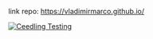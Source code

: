 link repo:
https://vladimirmarco.github.io/

[![Ceedling Testing](https://github.com/vladimirmarco/vladimirmarco.github.io/actions/workflows/ceedling-test.yaml/badge.svg)](https://github.com/vladimirmarco/vladimirmarco.github.io/actions/workflows/ceedling-test.yaml)

